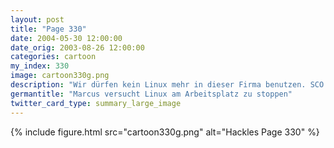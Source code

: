 ```yaml
---
layout: post
title: "Page 330"
date: 2004-05-30 12:00:00
date_orig: 2003-08-26 12:00:00
categories: cartoon
my_index: 330
image: cartoon330g.png
description: "Wir dürfen kein Linux mehr in dieser Firma benutzen. SCO's juristische Klage gegen Linux macht Sinn und wir können ganz schönen Ärger bekommen Das Meeting läuft gar nicht gut Hackles Marcus Katrina Vittles"
germantitle: "Marcus versucht Linux am Arbeitsplatz zu stoppen"
twitter_card_type: summary_large_image
---
```


{% include figure.html src="cartoon330g.png" alt="Hackles Page 330"  %}
